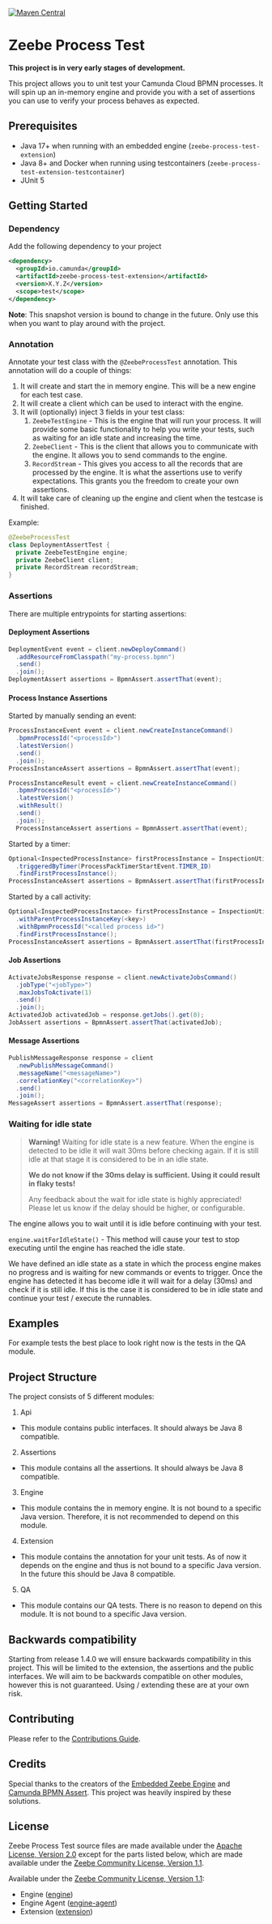 [![Maven Central](https://img.shields.io/maven-central/v/io.camunda/zeebe-process-test)](https://search.maven.org/search?q=g:io.camunda%20a:zeebe-process-test)

# Zeebe Process Test

**This project is in very early stages of development.**

This project allows you to unit test your Camunda Cloud BPMN processes. It will spin up an in-memory
engine and provide you with a set of assertions you can use to verify your process behaves as expected.

## Prerequisites

* Java 17+ when running with an embedded engine (`zeebe-process-test-extension`)
* Java 8+ and Docker when running using testcontainers (`zeebe-process-test-extension-testcontainer`)
* JUnit 5

## Getting Started

### Dependency

Add the following dependency to your project

```xml
<dependency>
  <groupId>io.camunda</groupId>
  <artifactId>zeebe-process-test-extension</artifactId>
  <version>X.Y.Z</version>
  <scope>test</scope>
</dependency>
```

**Note**: This snapshot version is bound to change in the future. Only use this when you want to play around with the project.

### Annotation

Annotate your test class with the `@ZeebeProcessTest` annotation. This annotation will do a couple of things:

1. It will create and start the in memory engine. This will be a new engine for each test case.
2. It will create a client which can be used to interact with the engine.
3. It will (optionally) inject 3 fields in your test class:
   1. `ZeebeTestEngine` - This is the engine that will run your process. It will provide some basic functionality
      to help you write your tests, such as waiting for an idle state and increasing the time.
   2. `ZeebeClient` - This is the client that allows you to communicate with the engine.
      It allows you to send commands to the engine.
   3. `RecordStream` - This gives you access to all the records that are processed by the engine.
      It is what the assertions use to verify expectations. This grants you the freedom to create your own assertions.
4. It will take care of cleaning up the engine and client when the testcase is finished.

Example:

```java
@ZeebeProcessTest
class DeploymentAssertTest {
  private ZeebeTestEngine engine;
  private ZeebeClient client;
  private RecordStream recordStream;
}
```

### Assertions

There are multiple entrypoints for starting assertions:

#### Deployment Assertions

```java
DeploymentEvent event = client.newDeployCommand()
  .addResourceFromClasspath("my-process.bpmn")
  .send()
  .join();
DeploymentAssert assertions = BpmnAssert.assertThat(event);
```

#### Process Instance Assertions

Started by manually sending an event:

```java
ProcessInstanceEvent event = client.newCreateInstanceCommand()
  .bpmnProcessId("<processId>")
  .latestVersion()
  .send()
  .join();
ProcessInstanceAssert assertions = BpmnAssert.assertThat(event);
```

```java
ProcessInstanceResult event = client.newCreateInstanceCommand()
  .bpmnProcessId("<processId>")
  .latestVersion()
  .withResult()
  .send()
  .join();
  ProcessInstanceAssert assertions = BpmnAssert.assertThat(event);
```

Started by a timer:

```java
Optional<InspectedProcessInstance> firstProcessInstance = InspectionUtility.findProcessEvents()
  .triggeredByTimer(ProcessPackTimerStartEvent.TIMER_ID)
  .findFirstProcessInstance();
ProcessInstanceAssert assertions = BpmnAssert.assertThat(firstProcessInstance.get());
```

Started by a call activity:

```java
Optional<InspectedProcessInstance> firstProcessInstance = InspectionUtility.findProcessInstances()
  .withParentProcessInstanceKey(<key>)
  .withBpmnProcessId("<called process id>")
  .findFirstProcessInstance();
ProcessInstanceAssert assertions = BpmnAssert.assertThat(firstProcessInstance.get());
```

#### Job Assertions

```java
ActivateJobsResponse response = client.newActivateJobsCommand()
  .jobType("<jobType>")
  .maxJobsToActivate(1)
  .send()
  .join();
ActivatedJob activatedJob = response.getJobs().get(0);
JobAssert assertions = BpmnAssert.assertThat(activatedJob);
```

#### Message Assertions

```java
PublishMessageResponse response = client
  .newPublishMessageCommand()
  .messageName("<messageName>")
  .correlationKey("<correlationKey>")
  .send()
  .join();
MessageAssert assertions = BpmnAssert.assertThat(response);
```

### Waiting for idle state

> **Warning!** Waiting for idle state is a new feature. When the engine is detected to be idle it
> will wait 30ms before checking again. If it is still idle at that stage it is considered to be in
> an idle state.
>
> **We do not know if the 30ms delay is sufficient. Using it could result in flaky tests!**
>
> Any feedback about the wait for idle state is highly appreciated! Please let us know if the delay should be higher, or configurable.

The engine allows you to wait until it is idle before continuing with your test.

`engine.waitForIdleState()` - This method will cause your test to stop executing until the engine has reached the idle state.

We have defined an idle state as a state in which the process engine makes no progress and is waiting for new commands or events to trigger.
Once the engine has detected it has become idle it will wait for a delay (30ms) and check if it is still idle.
If this is the case it is considered to be in idle state and continue your test / execute the runnables.

## Examples

For example tests the best place to look right now is the tests in the QA module.

## Project Structure

The project consists of 5 different modules:
1. Api
- This module contains public interfaces. It should always be Java 8 compatible.
2. Assertions
- This module contains all the assertions. It should always be Java 8 compatible.
3. Engine
- This module contains the in memory engine. It is not bound to a specific Java version.
Therefore, it is not recommended to depend on this module.
4. Extension
- This module contains the annotation for your unit tests. As of now it depends on the engine
and thus is not bound to a specific Java version. In the future this should be Java 8 compatible.
5. QA
- This module contains our QA tests. There is no reason to depend on this module. It is not bound to a specific Java version.

## Backwards compatibility
Starting from release 1.4.0 we will ensure backwards compatibility in this project. This will be
limited to the extension, the assertions and the public interfaces.
We will aim to be backwards compatible on other modules, however this is not guaranteed.
Using / extending these are at your own risk.

## Contributing

Please refer to the [Contributions Guide](/CONTRIBUTING.md).

## Credits

Special thanks to the creators of the [Embedded Zeebe Engine](https://github.com/camunda-community-hub/eze)
and [Camunda BPMN Assert](https://github.com/camunda/camunda-bpm-assert).
This project was heavily inspired by these solutions.

## License

Zeebe Process Test source files are made available under the [Apache License, Version 2.0](/licenses/APACHE-2.0.txt)
except for the parts listed below, which are made available under the [Zeebe Community License, Version 1.1](/licenses/ZEEBE-COMMUNITY-LICENSE-1.1.txt).

Available under the [Zeebe Community License, Version 1.1](/licenses/ZEEBE-COMMUNITY-LICENSE-1.1.txt):
- Engine ([engine](/engine))
- Engine Agent ([engine-agent](/engine-agent))
- Extension ([extension](/extension))
